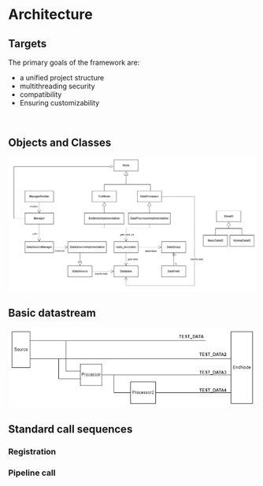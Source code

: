 # Architecture

## Targets

The primary goals of the framework are:

- a unified project structure
- multithreading security
- compatibility
- Ensuring customizability

&nbsp;

## Objects and Classes

![Framework Architecture](img/frameworkArchitecture.png)

## Basic datastream

![Basic Datastream](img/basicDatastream.png)

## Standard call sequences

### Registration

### Pipeline call

